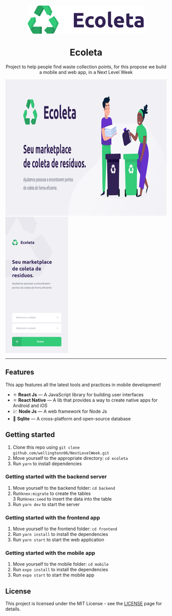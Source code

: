 <h1 align="center">
<br>
  <img src="./logo.svg" alt="Ecoleta">
<br>
<br>
Ecoleta
</h1>

<p align="center">
Project to help people find waste collection points, for this propose we build a mobile and web app, in a Next Level Week</p>



<div>
  <img src="./banner.png" alt="demo-web" height="425" width="700">
  <img src="./inicio-mobile.svg" alt="demo-mobile" height="425">
</div>

<hr />

## Features

This app features all the latest tools and practices in mobile development!

- ⚛️ **React Js** — A JavaScript library for building user interfaces
- ⚛️ **React Native** — A lib that provides a way to create native apps for Android and iOS
- 💹 **Node Js** — A web framework for Node Js
- 📄 **Sqlite** — A cross-platform and open-source database


## Getting started

1. Clone this repo using `git clone github.com/wellingtonn96/NextLevelWeek.git`
2. Move yourself to the appropriate directory: `cd ecoleta`<br />
3. Run `yarn` to install dependencies

### Getting started with the backend server

1. Move yourself to the backend folder: `cd backend`
2. Run`knex:migrate` to create the tables <br />
3  Run`knex:seed` to insert the data into the table
4. Run `yarn dev` to start the server

### Getting started with the frontend app

1. Move yourself to the frontend folder: `cd frontend`
2. Run `yarn install` to install the dependencies
3. Run `yarn start` to start the web application

### Getting started with the mobile app

1. Move yourself to the mobile folder: `cd mobile`
2. Run `expo install` to install the dependencies
2. Run `expo start` to start the mobile app

## License

This project is licensed under the MIT License - see the [LICENSE](https://opensource.org/licenses/MIT) page for details.
